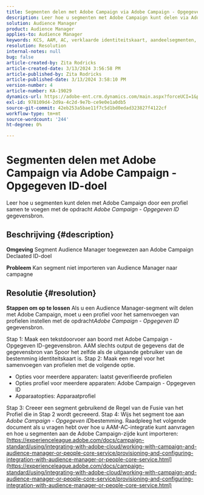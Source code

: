 ```yaml
---
title: Segmenten delen met Adobe Campaign via Adobe Campaign - Opgegeven ID-doel
description: Leer hoe u segmenten met Adobe Campaign kunt delen via Adobe Campaign - Opgegeven ID-doel
solution: Audience Manager
product: Audience Manager
applies-to: Audience Manager
keywords: KCS, AAM, AC, verklaarde identiteitskaart, aandeelsegmenten, hoe te, Adobe Audience Manager, Adobe Campaign, de verklaarde bestemming van identiteitskaart
resolution: Resolution
internal-notes: null
bug: false
article-created-by: Zita Rodricks
article-created-date: 3/13/2024 3:56:58 PM
article-published-by: Zita Rodricks
article-published-date: 3/13/2024 3:58:10 PM
version-number: 4
article-number: KA-19029
dynamics-url: https://adobe-ent.crm.dynamics.com/main.aspx?forceUCI=1&pagetype=entityrecord&etn=knowledgearticle&id=fc071c51-52e1-ee11-904d-6045bd0065b6
exl-id: 978109d4-2d9a-4c2d-9e7b-ce9e0e1a0db5
source-git-commit: 42eb253a5bae11f7c5d1bd0edad323827f4122cf
workflow-type: tm+mt
source-wordcount: '244'
ht-degree: 0%

---
```


# Segmenten delen met Adobe Campaign via Adobe Campaign - Opgegeven ID-doel


Leer hoe u segmenten kunt delen met Adobe Campaign door een profiel samen te voegen met de opdracht *Adobe Campaign - Opgegeven ID* gegevensbron.

## Beschrijving {#description}


<b>Omgeving</b>
Segment Audience Manager toegewezen aan Adobe Campaign Declaated ID-doel

<b>Probleem</b>
Kan segment niet importeren van Audience Manager naar campagne


## Resolutie {#resolution}


<b>Stappen om op te lossen</b>
Als u een Audience Manager-segment wilt delen met Adobe Campaign, moet u een profiel voor het samenvoegen van profielen instellen met de opdracht*Adobe Campaign - Opgegeven ID* gegevensbron.

Stap 1: Maak een tekstdoorvoer aan boord met Adobe Campaign - Opgegeven ID-gegevensbron.
AAM slechts output de gegevens dat de gegevensbron van Spoor het zelfde als de uitgaande gebruiker van de bestemming identiteitskaart is.
Stap 2: Maak een regel voor het samenvoegen van profielen met de volgende optie.

- Opties voor meerdere apparaten: laatst geverifieerde profielen
- Opties profiel voor meerdere apparaten: Adobe Campaign - Opgegeven ID
- Apparaatopties: Apparaatprofiel


Stap 3: Creeer een segment gebruikend de Regel van de Fusie van het Profiel die in Stap 2 wordt gecreeerd.
Stap 4: Wijs het segment toe aan *Adobe Campaign - Opgegeven ID*bestemming.
Raadpleeg het volgende document als u vragen hebt over hoe u AAM-AC-integratie kunt aanvragen en hoe u segmenten aan de Adobe Campaign-zijde kunt importeren: [https://experienceleague.adobe.com/docs/campaign-standard/using/integrating-with-adobe-cloud/working-with-campaign-and-audience-manager-or-people-core-service/provisioning-and-configuring-integration-with-audience-manager-or-people-core-service.html](https://experienceleague.adobe.com/docs/campaign-standard/using/integrating-with-adobe-cloud/working-with-campaign-and-audience-manager-or-people-core-service/provisioning-and-configuring-integration-with-audience-manager-or-people-core-service.html)
